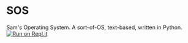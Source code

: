 # SOS
Sam's Operating System. A sort-of-OS, text-based, written in Python.
[![Run on Repl.it](https://repl.it/badge/github/flouroantimonic-acid/SOS)](https://repl.it/github/flouroantimonic-acid/SOS)